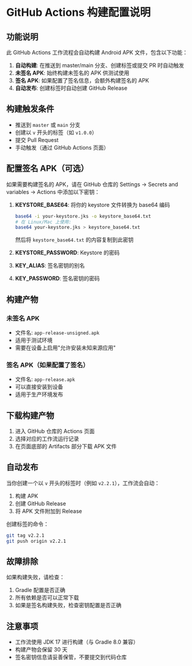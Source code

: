 # GitHub Actions 构建配置说明

## 功能说明

此 GitHub Actions 工作流程会自动构建 Android APK 文件，包含以下功能：

1. **自动构建**: 在推送到 master/main 分支、创建标签或提交 PR 时自动触发
2. **未签名 APK**: 始终构建未签名的 APK 供测试使用
3. **签名 APK**: 如果配置了签名信息，会额外构建签名的 APK
4. **自动发布**: 创建标签时自动创建 GitHub Release

## 构建触发条件

- 推送到 `master` 或 `main` 分支
- 创建以 `v` 开头的标签（如 `v1.0.0`）
- 提交 Pull Request
- 手动触发（通过 GitHub Actions 页面）

## 配置签名 APK（可选）

如果需要构建签名的 APK，请在 GitHub 仓库的 Settings -> Secrets and variables -> Actions 中添加以下密钥：

1. **KEYSTORE_BASE64**: 将你的 keystore 文件转换为 base64 编码
   ```bash
   base64 -i your-keystore.jks -o keystore_base64.txt
   # 在 Linux/Mac 上使用:
   base64 your-keystore.jks > keystore_base64.txt
   ```
   然后将 `keystore_base64.txt` 的内容复制到此密钥

2. **KEYSTORE_PASSWORD**: Keystore 的密码

3. **KEY_ALIAS**: 签名密钥的别名

4. **KEY_PASSWORD**: 签名密钥的密码

## 构建产物

### 未签名 APK
- 文件名: `app-release-unsigned.apk`
- 适用于测试环境
- 需要在设备上启用"允许安装未知来源应用"

### 签名 APK（如果配置了签名）
- 文件名: `app-release.apk`
- 可以直接安装到设备
- 适用于生产环境发布

## 下载构建产物

1. 进入 GitHub 仓库的 Actions 页面
2. 选择对应的工作流运行记录
3. 在页面底部的 Artifacts 部分下载 APK 文件

## 自动发布

当你创建一个以 `v` 开头的标签时（例如 `v2.2.1`），工作流会自动：
1. 构建 APK
2. 创建 GitHub Release
3. 将 APK 文件附加到 Release

创建标签的命令：
```bash
git tag v2.2.1
git push origin v2.2.1
```

## 故障排除

如果构建失败，请检查：
1. Gradle 配置是否正确
2. 所有依赖是否可以正常下载
3. 如果是签名构建失败，检查密钥配置是否正确

## 注意事项

- 工作流使用 JDK 17 进行构建（与 Gradle 8.0 兼容）
- 构建产物会保留 30 天
- 签名密钥信息请妥善保管，不要提交到代码仓库